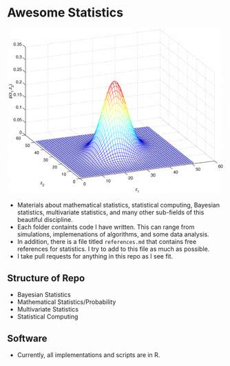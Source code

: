 # Awesome Statistics

![Statistical Computing](biv_3-600x459.png)

- Materials about mathematical statistics, statistical computing, Bayesian statistics, multivariate statistics, and many other sub-fields of this beautiful discipline. 
- Each folder containts code I have written. This can range from simulations, implemenations of algorithms, and some data analysis.
- In addition, there is a file titled `references.md` that contains free references for statistics. I try to add to this file as much as possible. 
- I take pull requests for anything in this repo as I see fit.

## Structure of Repo

- Bayesian Statistics
- Mathematical Statistics/Probability
- Multivariate Statistics
- Statistical Computing

## Software
- Currently, all implementations and scripts are in R.
